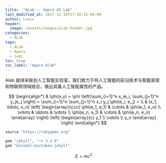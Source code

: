 ```yaml
---
title:  "ALab -- Aqara AI Lab"
last_modified_at: 2017-11-16T17:30:16-04:00
author: Louis
header:
  image: /assets/images/alab-header.jpg
categories: 
  - ALab
tags:
  - ALab
  - Aqara
  - Lumi
toc: true
toc_label: "Aqara Alab"
---
```


Alab 是绿米联创人工智能实验室，我们致力于将人工智能的前沿技术与智能家居和物联网领域结合，做出具备人工智能属性的产品。

$$
\begin{align*}
  & \phi(x,y) = \phi \left(\sum_{i=1}^n x_ie_i, \sum_{j=1}^n y_je_j \right)
  = \sum_{i=1}^n \sum_{j=1}^n x_i y_j \phi(e_i, e_j) = \\
  & (x_1, \ldots, x_n) \left( \begin{array}{ccc}
      \phi(e_1, e_1) & \cdots & \phi(e_1, e_n) \\
      \vdots & \ddots & \vdots \\
      \phi(e_n, e_1) & \cdots & \phi(e_n, e_n)
    \end{array} \right)
  \left( \begin{array}{c}
      y_1 \\
      \vdots \\
      y_n
    \end{array} \right)
\end{align*}
$$

```ruby
source "https://rubygems.org"

gem "jekyll", "~> 3.3.0"
gem "minimal-mistakes-jekyll"
```

$$E=mc^2$$